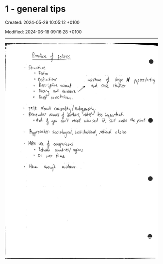 # 1 - general tips

Created: 2024-05-29 10:05:12 +0100

Modified: 2024-06-18 09:16:28 +0100

---

![](../../media/Year-1-Practice-1---general-tips-image1.jpeg)




